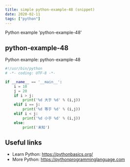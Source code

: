 ```yaml
---
title: simple python-example-48 (snippet)
date: 2020-02-11
tags: ["python"]
---
```

Python example 'python-example-48'


## python-example-48

Python example: python-example-48

```python
#!/usr/bin/python
# -*- coding: UTF-8 -*-

if __name__ == '__main__':
    i = 10
    j = 20
    if i > j:
        print('%d 大于 %d' % (i,j))
    elif i == j:
        print('%d 等于 %d' % (i,j))
    elif i < j:
        print('%d 小于 %d' % (i,j))
    else:
        print('未知')


```

## Useful links

- Learn Python: https://pythonbasics.org/
- More Python: https://pythonprogramminglanguage.com
